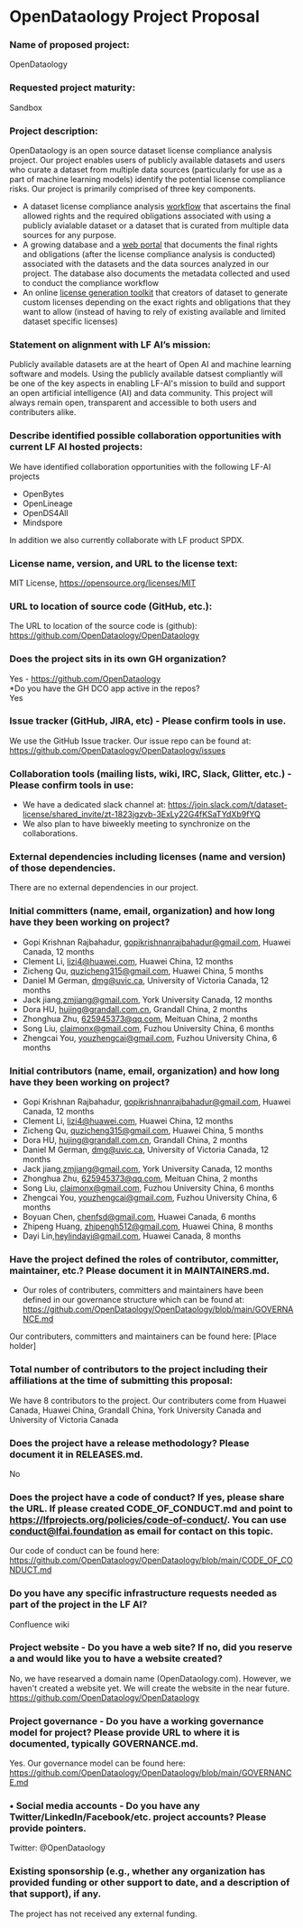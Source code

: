 # OpenDataology Project Proposal

### Name of proposed project:
OpenDataology
### Requested project maturity:
Sandbox 
### Project description:
OpenDataology is an open source dataset license compliance analysis project. Our project enables users of publicly available datasets and users who curate a dataset from multiple data sources (particularly for use as a part of machine learning models) identify the potential license compliance risks. Our project is primarily comprised of three key components. 
* A dataset license compliance analysis [workflow](https://github.com/OpenDataology/dataset-license-metadata/blob/main/Docs%20for%20schema%20and%20process%20explanation.md) that ascertains the final allowed rights and the required obligations associated with using a publicly avialable dataset or a dataset that is curated from multiple data sources for any purpose.
* A growing database and a [web portal](https://github.com/OpenDataology/portal-frontend) that documents the final rights and obligations (after the license compliance analysis is conducted) associated with the datasets and the data sources analyzed in our project. The database also documents the metadata collected and used to conduct the compliance workflow
* An online [license generation toolkit](https://github.com/OpenDataology/license-generator) that creators of dataset to generate custom licenses depending on the exact rights and obligations that they want to allow (instead of having to rely of existing available and limited dataset specific licenses)


### Statement on alignment with LF AI’s mission:
Publicly available datasets are at the heart of Open AI and machine learning software and models. Using the publicly available datsest compliantly will be one of the key aspects in enabling LF-AI's mission  to build and support an open artificial intelligence (AI) and data community. This project will always remain open, transparent and accessible to both users and contributers alike.

### Describe identified possible collaboration opportunities with current LF AI hosted projects:
We have identified collaboration opportunities with the following LF-AI projects

- OpenBytes
- OpenLineage
- OpenDS4All
- Mindspore

In addition we also currently collaborate with LF product SPDX.

### License name, version, and URL to the license text:
MIT License, https://opensource.org/licenses/MIT

### URL to location of source code (GitHub, etc.):
The URL to location of the source code is (github):
https://github.com/OpenDataology/OpenDataology

### Does the project sits in its own GH organization?
Yes - https://github.com/OpenDataology  
*Do you have the GH DCO app active in the repos?  
Yes  

### Issue tracker (GitHub, JIRA, etc) - Please confirm tools in use.
We use the GitHub Issue tracker. Our issue repo can be found at: https://github.com/OpenDataology/OpenDataology/issues

### Collaboration tools (mailing lists, wiki, IRC, Slack, Glitter, etc.) - Please confirm tools in use:
- We have a dedicated slack channel at: https://join.slack.com/t/dataset-license/shared_invite/zt-1823jgzvb-3ExLy22G4fKSaTYdXb9fYQ
- We also plan to have biweekly meeting to synchronize
on the collaborations.

### External dependencies including licenses (name and version) of those dependencies.
There are no external dependencies in our project.

### Initial committers (name, email, organization) and how long have they been working on project?

* Gopi Krishnan Rajbahadur, gopikrishnanrajbahadur@gmail.com, Huawei Canada, 12 months 
* Clement Li, lizi4@huawei.com, Huawei China, 12 months 
* Zicheng Qu, quzicheng315@gmail.com, Huawei China, 5 months 
* Daniel M German, dmg@uvic.ca, University of Victoria Canada, 12 months
* Jack jiang,zmjiang@gmail.com, York University Canada, 12 months
* Dora HU, hujing@grandall.com.cn, Grandall China, 2 months
* Zhonghua Zhu, 625945373@qq.com, Meituan China, 2 months
* Song Liu, claimonx@gmail.com, Fuzhou University China, 6 months
* Zhengcai You, youzhengcai@gmail.com, Fuzhou University China, 6 months

### Initial contributors (name, email, organization) and how long have they been working on project?

* Gopi Krishnan Rajbahadur, gopikrishnanrajbahadur@gmail.com, Huawei Canada, 12 months 
* Clement Li, lizi4@huawei.com, Huawei China, 12 months 
* Zicheng Qu, quzicheng315@gmail.com, Huawei China, 5 months 
* Dora HU, hujing@grandall.com.cn, Grandall China, 2 months
* Daniel M German, dmg@uvic.ca, University of Victoria Canada, 12 months
* Jack jiang,zmjiang@gmail.com, York University Canada, 12 months
* Zhonghua Zhu, 625945373@qq.com, Meituan China, 2 months
* Song Liu, claimonx@gmail.com, Fuzhou University China, 6 months
* Zhengcai You, youzhengcai@gmail.com, Fuzhou University China, 6 months
* Boyuan Chen, chenfsd@gmail.com, Huawei Canada, 6 months 
* Zhipeng Huang, zhipengh512@gmail.com, Huawei China, 8 months 
* Dayi Lin,heylindayi@gmail.com, Huawei Canada, 8 months

### Have the project defined the roles of contributor, committer, maintainer, etc.? Please document it in MAINTAINERS.md.
* Our roles of contributers, committers and maintainers have been defined in our governance structure which can be found at: https://github.com/OpenDataology/OpenDataology/blob/main/GOVERNANCE.md

Our contributers, committers and maintainers can be found here: [Place holder]

### Total number of contributors to the project including their affiliations at the time of submitting this proposal:
We have 8 contributors to the project. Our contributers come from Huawei Canada, Huawei China, Grandall China, York University Canada and University of Victoria Canada


### Does the project have a release methodology? Please document it in RELEASES.md.
No

### Does the project have a code of conduct? If yes, please share the URL. If please created CODE_OF_CONDUCT.md and point to https://lfprojects.org/policies/code-of-conduct/. You can use conduct@lfai.foundation as email for contact on this topic.
Our code of conduct can be found here: https://github.com/OpenDataology/OpenDataology/blob/main/CODE_OF_CONDUCT.md


### Do you have any specific infrastructure requests needed as part of the project in the LF AI?
Confluence wiki

### Project website - Do you have a web site? If no, did you reserve a and would like you to have a website created?
No, we have researved a domain name (OpenDataology.com). However, we haven't created a website yet. We will create the website in the near future.  
https://github.com/OpenDataology/OpenDataology

### Project governance - Do you have a working governance model for project? Please provide URL to where it is documented, typically GOVERNANCE.md.
Yes. Our governance model can be found here: https://github.com/OpenDataology/OpenDataology/blob/main/GOVERNANCE.md

### • Social media accounts - Do you have any Twitter/LinkedIn/Facebook/etc. project accounts? Please provide pointers.
Twitter: @OpenDataology

### Existing sponsorship (e.g., whether any organization has provided funding or other support to date, and a description of that support), if any.
The project has not received any external funding.
